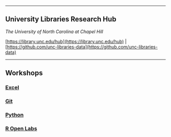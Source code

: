 - - - - -
## University Libraries Research Hub
_The University of North Carolina at Chapel Hill_

[https://library.unc.edu/hub](https://library.unc.edu/hub) | [https://github.com/unc-libraries-data](https://github.com/unc-libraries-data)
- - - - -

## Workshops

### [**Excel**](https://unc-libraries-data.github.io/Excel/Excel_Workshop_Instructions.pdf)
### [**Git**](https://unc-libraries-data.github.io/Intro-to-Git/)
### [**Python**](https://unc-libraries-data.github.io/Python/)
### [**R Open Labs**](http://ropenlabs.web.unc.edu/)
